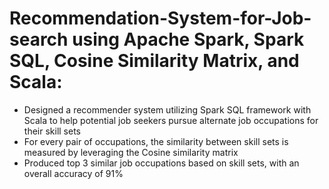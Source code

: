 # Recommendation-System-for-Job-search using Apache Spark, Spark SQL, Cosine Similarity Matrix, and Scala:

- Designed a recommender system utilizing Spark SQL framework with Scala to help potential job seekers pursue alternate job occupations for their skill sets 
- For every pair of occupations, the similarity between skill sets is measured by leveraging the Cosine similarity matrix
- Produced top 3 similar job occupations based on skill sets, with an overall accuracy of 91%
